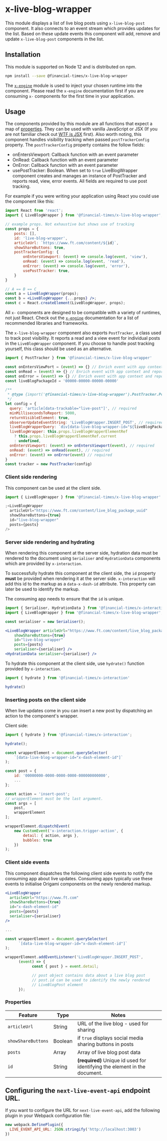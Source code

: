 # x-live-blog-wrapper

This module displays a list of live blog posts using `x-live-blog-post` component. It also connects to an event stream which provides updates for the list. Based on these update events this component will add, remove and update `x-live-blog-post` components in the list.

## Installation

This module is supported on Node 12 and is distributed on npm.

```bash
npm install --save @financial-times/x-live-blog-wrapper
```

The [`x-engine`][engine] module is used to inject your chosen runtime into the component. Please read the `x-engine` documentation first if you are consuming `x-` components for the first time in your application.

[engine]: https://github.com/Financial-Times/x-dash/tree/HEAD/packages/x-engine

## Usage

The components provided by this module are all functions that expect a map of [properties](#properties). They can be used with vanilla JavaScript or JSX (If you are not familiar check out [WTF is JSX][jsx-wtf] first). Also worth noting, this component handles visibility tracking when passed `postTrackerConfig` property. The `postTrackerConfig` property contains the follow fields:

- onEntersViewport: Callback function with an event parameter
- OnRead: Callback function with an event parameter
- OnError: Callback function with an event parameter
- usePostTracker: Boolean. When set to `true` LiveBlogWrapper component creates and manages an instance of PostTracker and reports read, view, error events.
  All fields are required to use post tracking.

For example if you were writing your application using React you could use the component like this:

```jsx
import React from 'react';
import { LiveBlogWrapper } from '@financial-times/x-live-blog-wrapper';

// example props. Not exhaustive but shows use of tracking
const props = {
    posts: [],
    id: 'live-blog-wrapper',
    articleUrl: `https://www.ft.com/content/${id}`,
    showShareButtons: true,
    postTrackerConfig: {
        onEntersViewport: (event) => console.log(event, 'view'),
        onRead: (event) => console.log(event, 'read'),
        onError: (event) => console.log(event, 'error'),
        usePostTracker: true,
    }
}

// A == B == C
const a = LiveBlogWrapper(props);
const b = <LiveBlogWrapper {...props} />;
const c = React.createElement(LiveBlogWrapper, props);
```

All `x-` components are designed to be compatible with a variety of runtimes, not just React. Check out the [`x-engine`][engine] documentation for a list of recommended libraries and frameworks.

[jsx-wtf]: https://jasonformat.com/wtf-is-jsx/

The `x-live-blog-wrapper` component also exports `PostTracker`, a class used to track post visibility. It reports a read and a view event for individual posts in the `LiveBlogWrapper` component. If you choose to handle post tracking yourself, this class should be used as an alternative.

```js
import { PostTracker } from '@financial-times/x-live-blog-wrapper'

const onEntersViewPort = (event) => {} // Enrich event with app context and report to tracking medium.
const onRead = (event) => {} // Enrich event with app context and report to tracking medium.
const onError = (event) => {} // Enrich event with app context and report to tracking medium.
const liveBlogPackageId = '00000-00000-00000-00000'

/**
 * @type {import('@financial-times/x-live-blog-wrapper').PostTracker.PostTrackerConfig}
 */
let config = {
  query: 'article[data-trackable="live-post"]', // required
  minMillisecondsToReport: 5000,
  returnVisibleElement: true,
  observerUpdateEventString: 'LiveBlogWrapper.INSERT_POST', // required
  liveBlogWrapperQuery: `div[data-live-blog-wrapper-id="${liveBlogPackageId}"]`, // required, where id = liveblogpackage.id
  liveBlogWrapper: this.props.liveBlogWrapperElementRef
    ? this.props.liveBlogWrapperElementRef.current
    : undefined,
  onEntersViewport: (event) => onEntersViewport(event), // required
  onRead: (event) => onRead(event), // required
  onError: (event) => onError(event) // required
}
const tracker = new PostTracker(config)
```

### Client side rendering

This component can be used at the client side.

```jsx
import { LiveBlogWrapper } from '@financial-times/x-live-blog-wrapper'

;<LiveBlogWrapper
  articleUrl="https://www.ft.com/content/live_blog_package_uuid"
  showShareButtons={true}
  id="live-blog-wrapper"
  posts={posts}
/>
```

### Server side rendering and hydrating

When rendering this component at the server side, hydration data must be rendered to the document using `Serialiser` and `HydrationData` components which are provided by `x-interaction`.

To successfully hydrate this component at the client side, the `id` property **must** be provided when rendering it at the server side. `x-interaction` will add this id to the markup as a `data-x-dash-id` attribute. This property can later be used to identify the markup.

The consuming app needs to ensure that the `id` is unique.

```jsx
import { Serialiser, HydrationData } from '@financial-times/x-interaction';
import { LiveBlogWrapper } from '@financial-times/x-live-blog-wrapper';

const serialiser = new Serialiser();

<LiveBlogWrapper articleUrl="https://www.ft.com/content/live_blog_package_uuid"
    showShareButtons={true}
    id="live-blog-wrapper"
    posts={posts}
    serialiser={serialiser} />
<HydrationData serialiser={serialiser} />
```

To hydrate this component at the client side, use `hydrate()` function provided by `x-interaction`.

```js
import { hydrate } from '@financial-times/x-interaction'

hydrate()
```

### Inserting posts on the client side

When live updates come in you can insert a new post by dispatching an action to the component's wrapper.

Client side:

```js
import { hydrate } from '@financial-times/x-interaction';

hydrate();

const wrapperElement = document.querySelector(
    `[data-live-blog-wrapper-id="x-dash-element-id"]`
);

const post = {
    id: '00000000-0000-0000-0000-000000000000',
    ...
};

const action = 'insert-post';
// wrapperElement must be the last argument.
const args = [
    post,
    wrapperElement
];

wrapperElement.dispatchEvent(
    new CustomEvent('x-interaction.trigger-action', {
        detail: { action, args },
        bubbles: true
    })
);
```

### Client side events

This component dispatches the following client side events to notify the consuming app about live updates. Consuming apps typically use these events to initialise Origami components on the newly rendered markup.

```jsx
<LiveBlogWrapper
  articleUrl="https://www.ft.com"
  showShareButtons={true}
  id="x-dash-element-id"
  posts={posts}
  serialiser={serialiser}
/>
```

```js
...

const wrapperElement = document.querySelector(
      `[data-live-blog-wrapper-id="x-dash-element-id"]`
);

wrapperElement.addEventListener('LiveBlogWrapper.INSERT_POST',
      (event) => {
            const { post } = event.detail;

            // post object contains data about a live blog post
            // post.id can be used to identify the newly rendered
            // LiveBlogPost element
      });
```

### Properties

| Feature            | Type    | Notes                                                                      |
| ------------------ | ------- | -------------------------------------------------------------------------- |
| `articleUrl`       | String  | URL of the live blog - used for sharing                                    |
| `showShareButtons` | Boolean | if `true` displays social media sharing buttons in posts                   |
| `posts`            | Array   | Array of live blog post data                                               |
| `id`               | String  | **(required)** Unique id used for identifying the element in the document. |

## Configuring the `next-live-event-api` endpoint URL.

If you want to configure the URL for `next-live-event-api`, add the following plugin in your Webpack configuration file:

```javascript
new webpack.DefinePlugin({
  LIVE_EVENT_API_URL: JSON.stringify('http://localhost:3003')
})
```
